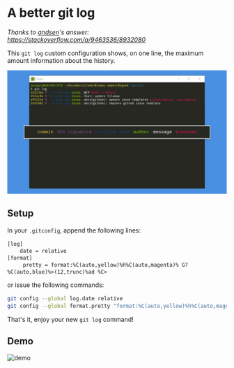 # A better git log

*Thanks to [andsen](https://stackoverflow.com/users/339505/andsens)'s answer: https://stackoverflow.com/a/9463536/8932080*

This `git log` custom configuration shows, on one line, the maximum amount information about the history.

![01.better-gitlog-demo](01.better-gitlog-demo.png)

## Setup

In your `.gitconfig`, append the following lines:

````
[log]
    date = relative
[format]
     pretty = format:%C(auto,yellow)%h%C(auto,magenta)% G? %C(auto,blue)%>(12,trunc)%ad %C>
````

or issue the following commands:

```bash
git config --global log.date relative
git config --global format.pretty "format:%C(auto,yellow)%h%C(auto,magenta)% G? %C(auto,blue)%>(12,t runc)%ad %C(auto,green)%<(7,trunc)%aN%C(auto,reset)%s%C(auto,red)% gD% D"
````
That's it, enjoy your new `git log` command!

## Demo

![demo](01.better-gitlog-demo.gif)